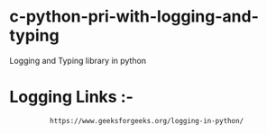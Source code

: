 # c-python-pri-with-logging-and-typing
Logging and Typing library in python

# Logging Links :- <br>
              https://www.geeksforgeeks.org/logging-in-python/
